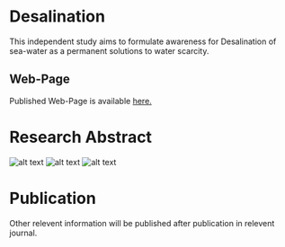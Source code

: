 # Desalination
This independent study aims to formulate awareness for Desalination of sea-water as a permanent solutions to water scarcity. 

## Web-Page
Published Web-Page is available <a href="https://newtein.github.io/Desalination/" target="_blank"> here.</a>


# Research Abstract
![alt text](https://raw.githubusercontent.com/newtein/network_monitoring/master/images/desalination.jpg)
![alt text](https://raw.githubusercontent.com/newtein/network_monitoring/master/images/wc1.jpg)
![alt text](https://raw.githubusercontent.com/newtein/network_monitoring/master/images/wc2.jpg)



# Publication
Other relevent information will be published after publication in relevent journal. 
